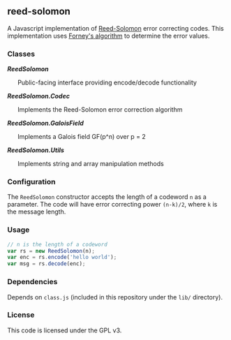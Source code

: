## reed-solomon

A Javascript implementation of [Reed-Solomon](http://en.wikipedia.org/wiki/Reed%E2%80%93Solomon_error_correction) error correcting codes. This implementation uses [Forney's algorithm](http://en.wikipedia.org/wiki/Forney_algorithm) to determine the error values.

### Classes

_**ReedSolomon**_

&nbsp;&nbsp;&nbsp;&nbsp;&nbsp;&nbsp;Public-facing interface providing encode/decode functionality

_**ReedSolomon.Codec**_

&nbsp;&nbsp;&nbsp;&nbsp;&nbsp;&nbsp;Implements the Reed-Solomon error correction algorithm

_**ReedSolomon.GaloisField**_

&nbsp;&nbsp;&nbsp;&nbsp;&nbsp;&nbsp;Implements a Galois field GF(p^n) over p = 2

_**ReedSolomon.Utils**_

&nbsp;&nbsp;&nbsp;&nbsp;&nbsp;&nbsp;Implements string and array manipulation methods

### Configuration

The `ReedSolomon` constructor accepts the length of a codeword `n` as a parameter.
The code will have error correcting power `(n-k)/2`, where `k` is the message length.

### Usage
  
```javascript
// n is the length of a codeword
var rs = new ReedSolomon(n);
var enc = rs.encode('hello world');
var msg = rs.decode(enc);
```

### Dependencies

Depends on `class.js` (included in this repository under the `lib/` directory).

### License

This code is licensed under the GPL v3.
